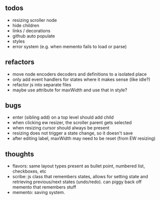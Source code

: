 ## todos

- resizing scroller node
- hide children
- links / decorations
- github auto populate
- styles
- error system (e.g. when memento fails to load or parse)

## refactors

- move node encoders decoders and definitions to a isolated place
- only add event handlers for states where it makes sense (like idle?)
- refactor js into separate files
- maybe use attribute for maxWidth and use that in style?

## bugs

- enter (sibling add) on a top level should add child
- when clicking ew resizer, the scroller parent gets selected
- when resizing cursor should always be present
- resizing does not trigger a state change, so it doesn't save
- after editing label, maxWidth may need to be reset (from EW resizing)

## thoughts

- flavors: same layout types present as bullet point, numbered list, checkboxes, etc
- scribe: js class that remembers states, allows for setting state and retrieving previous/next states (undo/redo). can piggy back off memento that remembers stuff
- memento: saving system.